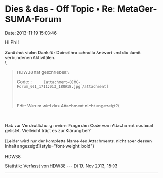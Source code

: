 Dies & das - Off Topic • Re: MetaGer-SUMA-Forum
===============================================

Date: 2013-11-19 15:03:46

Hi Phil!\
\
Zunächst vielen Dank für Deine/Ihre schnelle Antwort und die damit
verbundenen Aktivitäten.\
\

> <div>
>
> HDW38 hat geschrieben:\
>
> Code: 
> :   `     [attachment=0]MG-Forum_001_17112013_180918.jpg[/attachment]  `
>
> \
> \
> Edit: Warum wird das Attachment nicht angezeigt?\
>
> </div>

\
\
Hab zur Verdeutlichung meiner Frage den Code vom Attachment nochmal
gelistet. Vielleicht trägt es zur Klärung bei?\
\
[Leider wird nur der komplette Name des Attachments, nicht aber dessen
Inhalt angezeigt!]{style="font-weight: bold"}\
\
HDW38

Statistik: Verfasst von
[HDW38](http://forum.suma-ev.de/memberlist.php?mode=viewprofile&u=120)
--- Di 19. Nov 2013, 15:03

------------------------------------------------------------------------
